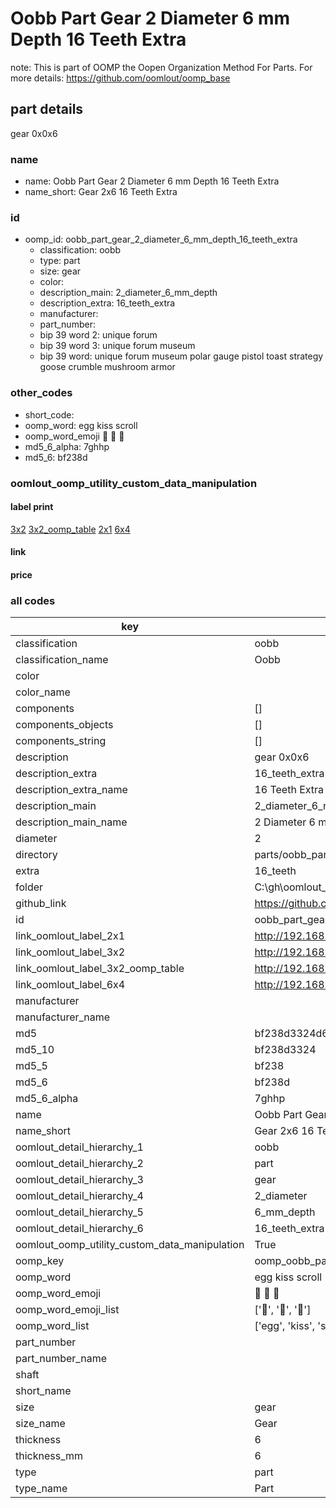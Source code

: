 # Oobb Part Gear 2 Diameter 6 mm Depth 16 Teeth Extra  

note: This is part of OOMP the Oopen Organization Method For Parts. For more details: https://github.com/oomlout/oomp_base

##  part details
  



gear 0x0x6



### name
* name: Oobb Part Gear 2 Diameter 6 mm Depth 16 Teeth Extra
* name_short: Gear 2x6 16 Teeth Extra
### id
* oomp_id: oobb_part_gear_2_diameter_6_mm_depth_16_teeth_extra
  * classification: oobb
  * type: part
  * size: gear
  * color: 
  * description_main: 2_diameter_6_mm_depth
  * description_extra: 16_teeth_extra
  * manufacturer: 
  * part_number: 
  * bip 39 word 2: unique forum
  * bip 39 word 3: unique forum museum
  * bip 39 word: unique forum museum polar gauge pistol toast strategy goose crumble mushroom armor

### other_codes
* short_code: 
* oomp_word: egg kiss scroll
* oomp_word_emoji :egg: :kiss: :scroll:
* md5_6_alpha: 7ghhp
* md5_6: bf238d






### oomlout_oomp_utility_custom_data_manipulation
#### label print
[3x2](http://192.168.1.245:1112/?label=oomp%207ghhp)
[3x2_oomp_table](http://192.168.1.108:1112/?label=oomp%207ghhp)
[2x1](http://192.168.1.242:1112/?label=oomp%207ghhp)
[6x4](http://192.168.1.55:1112/?label=oomp%207ghhp)    

#### link

                              

#### price







### all codes 
| key | value |  
| --- | --- |  
| classification | oobb |  
| classification_name | Oobb |  
| color |  |  
| color_name |  |  
| components | [] |  
| components_objects | [] |  
| components_string | [] |  
| description | gear 0x0x6 |  
| description_extra | 16_teeth_extra |  
| description_extra_name | 16 Teeth Extra |  
| description_main | 2_diameter_6_mm_depth |  
| description_main_name | 2 Diameter 6 mm Depth |  
| diameter | 2 |  
| directory | parts/oobb_part_gear_2_diameter_6_mm_depth_16_teeth_extra |  
| extra | 16_teeth |  
| folder | C:\gh\oomlout_oobb_version_4_generated_parts\things\oobb_part_gear_2_diameter_6_mm_depth_16_teeth_extra |  
| github_link | https://github.com/oomlout/oomlout_oomp_part_src/tree/main/parts/oobb_part_gear_2_diameter_6_mm_depth_16_teeth_extra |  
| id | oobb_part_gear_2_diameter_6_mm_depth_16_teeth_extra |  
| link_oomlout_label_2x1 | http://192.168.1.242:1112/?label=oomp%207ghhp |  
| link_oomlout_label_3x2 | http://192.168.1.245:1112/?label=oomp%207ghhp |  
| link_oomlout_label_3x2_oomp_table | http://192.168.1.108:1112/?label=oomp%207ghhp |  
| link_oomlout_label_6x4 | http://192.168.1.55:1112/?label=oomp%207ghhp |  
| manufacturer |  |  
| manufacturer_name |  |  
| md5 | bf238d3324d6dc6295b04a772356ef6c |  
| md5_10 | bf238d3324 |  
| md5_5 | bf238 |  
| md5_6 | bf238d |  
| md5_6_alpha | 7ghhp |  
| name | Oobb Part Gear 2 Diameter 6 mm Depth 16 Teeth Extra |  
| name_short | Gear 2x6 16 Teeth Extra |  
| oomlout_detail_hierarchy_1 | oobb |  
| oomlout_detail_hierarchy_2 | part |  
| oomlout_detail_hierarchy_3 | gear |  
| oomlout_detail_hierarchy_4 | 2_diameter |  
| oomlout_detail_hierarchy_5 | 6_mm_depth |  
| oomlout_detail_hierarchy_6 | 16_teeth_extra |  
| oomlout_oomp_utility_custom_data_manipulation | True |  
| oomp_key | oomp_oobb_part_gear_2_diameter_6_mm_depth_16_teeth_extra |  
| oomp_word | egg kiss scroll |  
| oomp_word_emoji | :egg: :kiss: :scroll: |  
| oomp_word_emoji_list | [':egg:', ':kiss:', ':scroll:'] |  
| oomp_word_list | ['egg', 'kiss', 'scroll'] |  
| part_number |  |  
| part_number_name |  |  
| shaft |  |  
| short_name |  |  
| size | gear |  
| size_name | Gear |  
| thickness | 6 |  
| thickness_mm | 6 |  
| type | part |  
| type_name | Part |  
